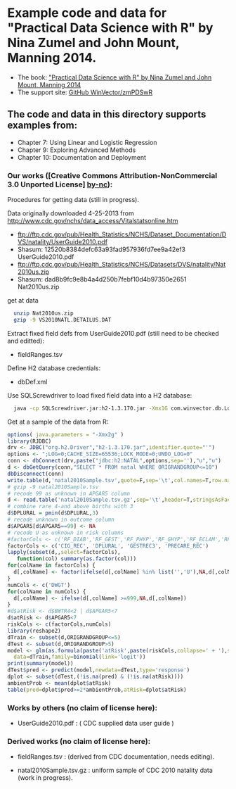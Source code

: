 

# Example code and data for "Practical Data Science with R" by Nina Zumel and John Mount, Manning 2014.


 * The book: ["Practical Data Science with R" by Nina Zumel and John Mount, Manning 2014](http://affiliate.manning.com/idevaffiliate.php?id=1273_360)
 * The support site: [GitHub WinVector/zmPDSwR](https://github.com/WinVector/zmPDSwR)


## The code and data in this directory supports examples from:
 * Chapter 7: Using Linear and Logistic Regression
 * Chapter 9: Exploring Advanced Methods
 * Chapter 10: Documentation and Deployment


### Our works ([Creative Commons Attribution-NonCommercial 3.0 Unported License] [by-nc]):

Procedures for getting data (still in progress).

Data originally downloaded 4-25-2013 from http://www.cdc.gov/nchs/data_access/Vitalstatsonline.htm
* ftp://ftp.cdc.gov/pub/Health_Statistics/NCHS/Dataset_Documentation/DVS/natality/UserGuide2010.pdf
* Shasum: 12520b8384defc63a93fad957936fd7ee9a42ef3  UserGuide2010.pdf
* ftp://ftp.cdc.gov/pub/Health_Statistics/NCHS/Datasets/DVS/natality/Nat2010us.zip
* Shasum: dad8b9fc9e8b4a4d250b7febf10d4b97350e2651  Nat2010us.zip

get at data
```bash
  unzip Nat2010us.zip
  gzip -9 VS2010NATL.DETAILUS.DAT 
```

Extract fixed field defs from UserGuide2010.pdf (still need to be checked and editted):
*  fieldRanges.tsv

Define H2 database credentials:
*  dbDef.xml

Use SQLScrewdriver to load fixed field data into a H2 database:
```bash
  java -cp SQLScrewdriver.jar:h2-1.3.170.jar -Xmx1G com.winvector.db.LoadFFF file:dbDef.xml file:fieldRanges.tsv natal file:VS2010NATL.DETAILUS.DAT.gz
```

Get at a sample of the data from R:
```R
options( java.parameters = "-Xmx2g" )
library(RJDBC)
drv <- JDBC("org.h2.Driver","h2-1.3.170.jar",identifier.quote="'")
options <- ";LOG=0;CACHE_SIZE=65536;LOCK_MODE=0;UNDO_LOG=0"
conn <- dbConnect(drv,paste("jdbc:h2:NATAL",options,sep=''),"u","u")
d <- dbGetQuery(conn,"SELECT * FROM natal WHERE ORIGRANDGROUP<=10")
dbDisconnect(conn)
write.table(d,'natal2010Sample.tsv',quote=F,sep='\t',col.names=T,row.names=F)
# gzip -9 natal2010Sample.tsv
# recode 99 as unknown in APGAR5 column
d <- read.table('natal2010Sample.tsv.gz',sep='\t',header=T,stringsAsFactors=F)
# combine rare 4-and above births with 3
d$DPLURAL = pmin(d$DPLURAL,3)
# recode unknown in outcome column
d$APGAR5[d$APGAR5==99] <- NA
# recode U as unknown in risk columns
#factorCols <- c('RF_DIAB','RF_GEST','RF_PHYP','RF_GHYP','RF_ECLAM','RF_PPTERM','RF_PPOUTC', 'CIG_REC', 'DPLURAL', 'GESTREC3', 'PRECARE_REC')
factorCols <- c('CIG_REC', 'DPLURAL', 'GESTREC3', 'PRECARE_REC')
lapply(subset(d,,select=factorCols),
   function(col) summary(as.factor(col)))
for(colName in factorCols) {
  d[,colName] <- factor(ifelse(d[,colName] %in% list('','U'),NA,d[,colName]))
}
numCols <- c('DWGT')
for(colName in numCols) {
  d[,colName] <- ifelse(d[,colName] >=999,NA,d[,colName])
}
#d$atRisk <- d$BWTR4<2 | d$APGAR5<7
d$atRisk <- d$APGAR5<7
riskCols <- c(factorCols,numCols)
library(reshape2)
dTrain <- subset(d,ORIGRANDGROUP<=5)
dTest <- subset(d,ORIGRANDGROUP>5)
model <- glm(as.formula(paste('atRisk',paste(riskCols,collapse=' + '),sep=' ~ ')),
  data=dTrain,family=binomial(link='logit'))   
print(summary(model))
dTest$pred <- predict(model,newdata=dTest,type='response')
dplot <- subset(dTest,(!is.na(pred) & (!is.na(atRisk))))
ambientProb <- mean(dplot$atRisk)
table(pred=dplot$pred>=2*ambientProb,atRisk=dplot$atRisk)
```


### Works by others (no claim of license here):

* UserGuide2010.pdf : ( CDC supplied data user guide )


### Derived works (no claim of license here):

* fieldRanges.tsv : (derived from CDC documentation, needs editing).
* natal2010Sample.tsv.gz : uniform sample of CDC 2010 natality data (work in progress).


  [by-nc]: http://creativecommons.org/licenses/by-nc/3.0/ "Attribution-NonCommercial 3.0 Unported (CC BY-NC 3.0)"
